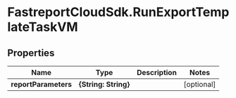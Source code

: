 # FastreportCloudSdk.RunExportTemplateTaskVM

## Properties

Name | Type | Description | Notes
------------ | ------------- | ------------- | -------------
**reportParameters** | **{String: String}** |  | [optional] 


